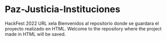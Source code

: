 # Paz-Justicia-Instituciones
HackFest 2022 URL xela
Bienvenidos al repositorio donde se guardara el proyecto realizado en HTML.
Welcome to the repository where the project made in HTML will be saved.
